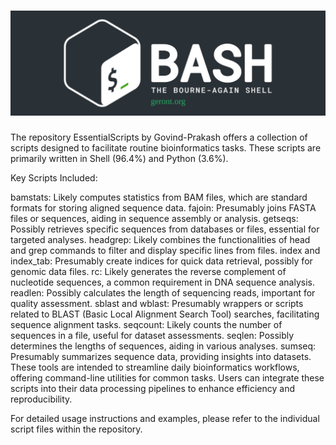 <h1>
  <picture>
    <source media="(prefers-color-scheme: dark)" srcset="https://github.com/Govind-Prakash/Govind-Prakash/blob/main/Images/bash.jpg">
    <img alt="nf-core/myfirstpipeline" src="https://github.com/Govind-Prakash/Govind-Prakash/blob/main/Images/bash.jpg">
  </picture>
</h1>

The repository EssentialScripts by Govind-Prakash offers a collection of scripts designed to facilitate routine bioinformatics tasks. These scripts are primarily written in Shell (96.4%) and Python (3.6%).

Key Scripts Included:

bamstats: Likely computes statistics from BAM files, which are standard formats for storing aligned sequence data.
fajoin: Presumably joins FASTA files or sequences, aiding in sequence assembly or analysis.
getseqs: Possibly retrieves specific sequences from databases or files, essential for targeted analyses.
headgrep: Likely combines the functionalities of head and grep commands to filter and display specific lines from files.
index and index_tab: Presumably create indices for quick data retrieval, possibly for genomic data files.
rc: Likely generates the reverse complement of nucleotide sequences, a common requirement in DNA sequence analysis.
readlen: Possibly calculates the length of sequencing reads, important for quality assessment.
sblast and wblast: Presumably wrappers or scripts related to BLAST (Basic Local Alignment Search Tool) searches, facilitating sequence alignment tasks.
seqcount: Likely counts the number of sequences in a file, useful for dataset assessments.
seqlen: Possibly determines the lengths of sequences, aiding in various analyses.
sumseq: Presumably summarizes sequence data, providing insights into datasets.
These tools are intended to streamline daily bioinformatics workflows, offering command-line utilities for common tasks. Users can integrate these scripts into their data processing pipelines to enhance efficiency and reproducibility.

For detailed usage instructions and examples, please refer to the individual script files within the repository.

